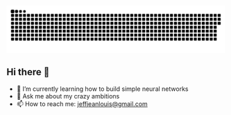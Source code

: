 
![GitHub Snake Dark](https://raw.githubusercontent.com/JeffJ-L/JeffJ-L/output/github-contribution-grid-snake.svg)



## Hi there 👋


- 🌱 I’m currently learning how to build simple neural networks
- 💬 Ask me about my crazy ambitions
- 📫 How to reach me: jeffjeanlouis@gmail.com

